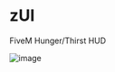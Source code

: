# zUI
FiveM Hunger/Thirst HUD

![image](https://user-images.githubusercontent.com/66121290/170356820-6bc02ac1-bfd4-46e4-a16d-5200be96ac38.png)
